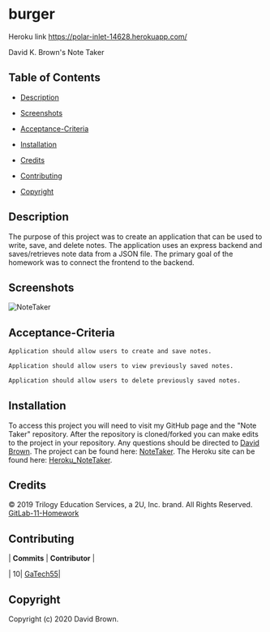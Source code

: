 # burger

Heroku link
https://polar-inlet-14628.herokuapp.com/

David K. Brown's Note Taker

## Table of Contents

- [Description](#description)

- [Screenshots](#screenshots)

- [Acceptance-Criteria](#Acceptance-Criteria)

- [Installation](#installation)

- [Credits](#credits)

- [Contributing](#contributing)

- [Copyright](#copyright)

## Description

The purpose of this project was to create an application that can be used to write, save, and delete notes. The application uses an express backend and saves/retrieves note data from a JSON file. The primary goal of the homework was to connect the frontend to the backend.

## Screenshots

![NoteTaker](./public/assets/images/DavidBrownNoteTaker.png)

## Acceptance-Criteria

```md
Application should allow users to create and save notes.

Application should allow users to view previously saved notes.

Application should allow users to delete previously saved notes.
```

## Installation

To access this project you will need to visit my GitHub page and the "Note Taker" repository. After the repository is cloned/forked you can make edits to the project in your repository. Any questions should be directed to [David Brown](mailto:gatech55@gmail.com). The project can be found here: [NoteTaker](https://github.com/GaTech55/NoteTaker). The Heroku site can be found here: [Heroku_NoteTaker](https://mysterious-falls-92142.herokuapp.com/).

## Credits

© 2019 Trilogy Education Services, a 2U, Inc. brand. All Rights Reserved.
[GitLab-11-Homework](https://gt.bootcampcontent.com/GT-Coding-Boot-Camp/gt-inc-fsf-pt-08-2020-u-c/tree/master/11-express/02-Homework)

## Contributing

| **Commits** | **Contributor** |

| 10| [GaTech55](https://github.com/GaTech55)|

## Copyright

Copyright (c) 2020 David Brown.
